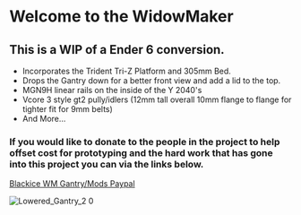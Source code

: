 
# Welcome to the WidowMaker
## This is a **WIP** of a Ender 6 conversion. 
* Incorporates the Trident Tri-Z Platform and 305mm Bed.
* Drops the Gantry down for a better front view and add a lid to the top.
* MGN9H linear rails on the inside of the Y 2040's
* Vcore 3 style gt2 pully/idlers (12mm tall overall 10mm flange to flange for tighter fit for 9mm belts)
* And More...

### If you would like to donate to the people in the project to help offset cost for prototyping and the hard work that has gone into this project you can via the links below.

[Blackice WM Gantry/Mods Paypal](https://www.paypal.com/donate/?business=M7J94LFBXLYML&no_recurring=1&currency_code=USD)

![Lowered_Gantry_2 0](https://user-images.githubusercontent.com/32583471/186049836-394aca32-8eb5-42f8-a941-3d92bf342065.png)

